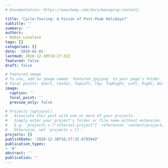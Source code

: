 ```yaml
---
# Documentation: https://wowchemy.com/docs/managing-content/

title: 'Cycle-Touring: A Vision of Post-Peak Holidays?'
subtitle: ''
summary: ''
authors:
- Robin Lovelace
tags: []
categories: []
date: '2010-01-01'
lastmod: 2020-12-30T16:27:32Z
featured: false
draft: false

# Featured image
# To use, add an image named `featured.jpg/png` to your page's folder.
# Focal points: Smart, Center, TopLeft, Top, TopRight, Left, Right, BottomLeft, Bottom, BottomRight.
image:
  caption: ''
  focal_point: ''
  preview_only: false

# Projects (optional).
#   Associate this post with one or more of your projects.
#   Simply enter your project's folder or file name without extension.
#   E.g. `projects = ["internal-project"]` references `content/project/deep-learning/index.md`.
#   Otherwise, set `projects = []`.
projects: []
publishDate: '2020-12-30T16:27:32.679594Z'
publication_types:
- '0'
abstract: ''
publication: ''
---
```

